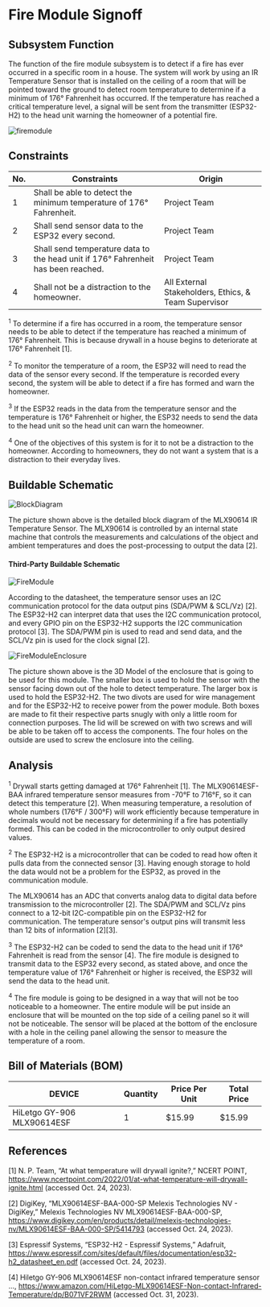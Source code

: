 # Fire Module Signoff

## Subsystem Function
The function of the fire module subsystem is to detect if a fire has ever occurred in a specific room in a house. The system will work by using an IR Temperature Sensor that is installed on the ceiling of a room that will be pointed toward the ground to detect room temperature to determine if a minimum of 176&deg; Fahrenheit has occurred. If the temperature has reached a critical temperature level, a signal will be sent from the transmitter (ESP32-H2) to the head unit warning the homeowner of a potential fire.

![firemodule](https://github.com/jacksonrwoodard/HouseHealthMonitoring/assets/142913669/e768ff15-9812-4a0a-b979-6f65d493c14f)

## Constraints
| No. | Constraints | Origin |
| --- | ----------- | ------ |
|  1  | Shall be able to detect the minimum temperature of 176&deg; Fahrenheit. | Project Team |
|  2  | Shall send sensor data to the ESP32 every second. | Project Team |
|  3  | Shall send temperature data to the head unit if 176&deg; Fahrenheit has been reached. | Project Team |
|  4  | Shall not be a distraction to the homeowner. | All External Stakeholders, Ethics, & Team Supervisor |

<sup>1</sup> To determine if a fire has occurred in a room, the temperature sensor needs to be able to detect if the temperature has reached a minimum of 176&deg; Fahrenheit. This is because drywall in a house begins to deteriorate at 176&deg; Fahrenheit [1]. 

<sup>2</sup> To monitor the temperature of a room, the ESP32 will need to read the data of the sensor every second. If the temperature is recorded every second, the system will be able to detect if a fire has formed and warn the homeowner.

<sup>3</sup> If the ESP32 reads in the data from the temperature sensor and the temperature is 176&deg; Fahrenheit or higher, the ESP32 needs to send the data to the head unit so the head unit can warn the homeowner.

<sup>4</sup> One of the objectives of this system is for it to not be a distraction to the homeowner. According to homeowners, they do not want a system that is a distraction to their everyday lives.

## Buildable Schematic

![BlockDiagram](https://github.com/jacksonrwoodard/HouseHealthMonitoring/assets/142913669/af28eb34-ada7-40e6-9d11-8862e578e8f3)

The picture shown above is the detailed block diagram of the MLX90614 IR Temperature Sensor. The MLX90614 is controlled by an internal state machine that controls the measurements and calculations of the object and ambient temperatures and does the post-processing to output the data [2].

#### Third-Party Buildable Schematic

![FireModule](https://github.com/jacksonrwoodard/HouseHealthMonitoring/assets/142913669/d180af4c-1e48-4b2a-a8f1-ce3f089e9a83)

According to the datasheet, the temperature sensor uses an I2C communication protocol for the data output pins (SDA/PWM & SCL/Vz) [2]. The ESP32-H2 can interpret data that uses the I2C communication protocol, and every GPIO pin on the ESP32-H2 supports the I2C communication protocol [3]. The SDA/PWM pin is used to read and send data, and the SCL/Vz pin is used for the clock signal [2].

![FireModuleEnclosure](https://github.com/jacksonrwoodard/HouseHealthMonitoring/assets/142913669/1a0c1469-771a-40c7-84a5-148f20308453)

The picture shown above is the 3D Model of the enclosure that is going to be used for this module. The smaller box is used to hold the sensor with the sensor facing down out of the hole to detect temperature. The larger box is used to hold the ESP32-H2. The two divots are used for wire management and for the ESP32-H2 to receive power from the power module. Both boxes are made to fit their respective parts snugly with only a little room for connection purposes. The lid will be screwed on with two screws and will be able to be taken off to access the components. The four holes on the outside are used to screw the enclosure into the ceiling.


## Analysis

<sup>1</sup> Drywall starts getting damaged at 176&deg; Fahrenheit [1]. The MLX90614ESF-BAA infrared temperature sensor measures from -70&deg;F to 716&deg;F, so it can detect this temperature [2]. When measuring temperature, a resolution of whole numbers (176&deg;F / 300&deg;F) will work efficiently because temperature in decimals would not be necessary for determining if a fire has potentially formed. This can be coded in the microcontroller to only output desired values.

<sup>2</sup> The ESP32-H2 is a microcontroller that can be coded to read how often it pulls data from the connected sensor [3]. Having enough storage to hold the data would not be a problem for the ESP32, as proved in the communication module. 

The MLX90614 has an ADC that converts analog data to digital data before transmission to the microcontroller [2]. The SDA/PWM and SCL/Vz pins connect to a 12-bit I2C-compatible pin on the ESP32-H2 for communication. The temperature sensor's output pins will transmit less than 12 bits of information [2][3].

<sup>3</sup> The ESP32-H2 can be coded to send the data to the head unit if 176&deg; Fahrenheit is read from the sensor [4]. The fire module is designed to transmit data to the ESP32 every second, as stated above, and once the temperature value of 176&deg; Fahrenheit or higher is received, the ESP32 will send the data to the head unit.

<sup>4</sup> The fire module is going to be designed in a way that will not be too noticeable to a homeowner. The entire module will be put inside an enclosure that will be mounted on the top side of a ceiling panel so it will not be noticeable. The sensor will be placed at the bottom of the enclosure with a hole in the ceiling panel allowing the sensor to measure the temperature of a room.

## Bill of Materials (BOM)
| DEVICE | Quantity | Price Per Unit | Total Price |
| ------ | -------- | -------------- | ----------- |
|  HiLetgo GY-906 MLX90614ESF | 1 | $15.99 | $15.99 |

## References

[1] N. P. Team, “At what temperature will drywall ignite?,” NCERT POINT, https://www.ncertpoint.com/2022/01/at-what-temperature-will-drywall-ignite.html (accessed Oct. 24, 2023).

[2] DigiKey, “MLX90614ESF-BAA-000-SP Melexis Technologies NV - DigiKey,” Melexis Technologies NV MLX90614ESF-BAA-000-SP, https://www.digikey.com/en/products/detail/melexis-technologies-nv/MLX90614ESF-BAA-000-SP/5414793 (accessed Oct. 24, 2023). 

[3] Espressif Systems, “ESP32-H2 - Espressif Systems,” Adafruit, https://www.espressif.com/sites/default/files/documentation/esp32-h2_datasheet_en.pdf (accessed Oct. 24, 2023).

[4] Hiletgo GY-906 MLX90614ESF non-contact infrared temperature sensor ..., https://www.amazon.com/HiLetgo-MLX90614ESF-Non-contact-Infrared-Temperature/dp/B071VF2RWM (accessed Oct. 31, 2023). 
